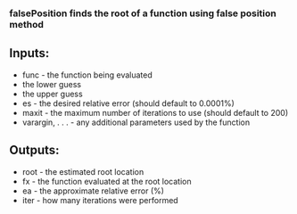 ### falsePosition finds the root of a function using false position method
## Inputs:
* func - the function being evaluated
 *  the lower guess
 * the upper guess
* es - the desired relative error (should default to 0.0001%)
* maxit - the maximum number of iterations to use (should default to 200)
* varargin, . . . - any additional parameters used by the function
## Outputs:
* root - the estimated root location
* fx - the function evaluated at the root location
* ea - the approximate relative error (%)
* iter - how many iterations were performed
